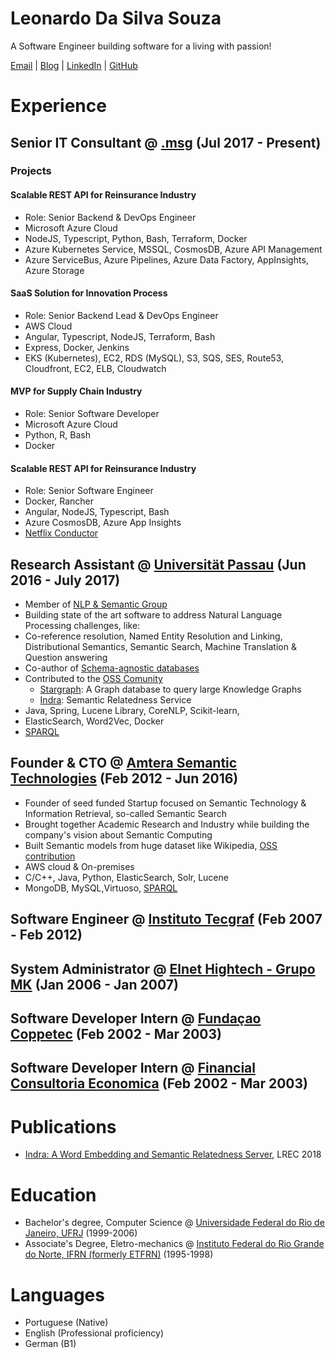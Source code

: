 # Leonardo Da Silva Souza

A Software Engineer building software for a living with passion!

[Email](mailto:lsouza@amterano.net) | [Blog](https://amterano.net) | [LinkedIn](https://linkedin.com/in/leonardossz) | [GitHub](https://github.com/leonardossz)

# Experience

## Senior IT Consultant @ [.msg](https://msg.group) (Jul 2017 - Present)

### Projects

#### Scalable REST API for Reinsurance Industry

+ Role: Senior Backend & DevOps Engineer 
+ Microsoft Azure Cloud
+ NodeJS, Typescript, Python, Bash, Terraform, Docker
+ Azure Kubernetes Service, MSSQL, CosmosDB, Azure API Management
+ Azure ServiceBus, Azure Pipelines, Azure Data Factory, AppInsights, Azure Storage

#### SaaS Solution for Innovation Process

+ Role: Senior Backend Lead & DevOps Engineer
+ AWS Cloud
+ Angular, Typescript, NodeJS, Terraform, Bash
+ Express, Docker, Jenkins
+ EKS (Kubernetes), EC2, RDS (MySQL), S3, SQS, SES, Route53, Cloudfront, EC2, ELB, Cloudwatch

#### MVP for Supply Chain Industry

+ Role: Senior Software Developer
+ Microsoft Azure Cloud
+ Python, R, Bash
+ Docker

#### Scalable REST API for Reinsurance Industry

+ Role: Senior Software Engineer 
+ Docker, Rancher
+ Angular, NodeJS, Typescript, Bash
+ Azure CosmosDB, Azure App Insights
+ [Netflix Conductor](https://netflix.github.io/conductor/)

## Research Assistant @ [Universität Passau](https://www.uni-passau.de/en/) (Jun 2016 - July 2017)

+ Member of [NLP & Semantic Group](http://nlp-sc.de)
+ Building state of the art software to address Natural Language Processing challenges, like:
+ Co-reference resolution, Named Entity Resolution and Linking, Distributional Semantics, Semantic Search, Machine Translation & Question answering
+ Co-author of [Schema-agnostic databases](https://en.wikipedia.org/wiki/Schema-agnostic_databases)
+ Contributed to the [OSS Comunity](https://lambda3.org)
  + [Stargraph](https://github.com/Lambda-3/Stargraph): A Graph database to query large Knowledge Graphs 
  + [Indra](http://lambda3.org/Indra/): Semantic Relatedness Service
+ Java, Spring, Lucene Library, CoreNLP, Scikit-learn, 
+ ElasticSearch, Word2Vec, Docker 
+ [SPARQL](https://en.wikipedia.org/wiki/SPARQL)

## Founder & CTO @ [Amtera Semantic Technologies](https://www.crunchbase.com/organization/amtera-semantic-technologies) (Feb 2012 - Jun 2016)

+ Founder of seed funded Startup focused on Semantic Technology & Information Retrieval, so-called Semantic Search
+ Brought together Academic Research and Industry while building the company's vision about Semantic Computing
+ Built Semantic models from huge dataset like Wikipedia, [OSS contribution](https://github.com/attardi/wikiextractor)
+ AWS cloud & On-premises
+ C/C++, Java, Python, ElasticSearch, Solr, Lucene
+ MongoDB, MySQL,Virtuoso, [SPARQL](https://en.wikipedia.org/wiki/SPARQL)

## Software Engineer @ [Instituto Tecgraf](https://www.tecgraf.puc-rio.br/) (Feb 2007 - Feb 2012)
## System Administrator @ [Elnet Hightech - Grupo MK]() (Jan 2006 - Jan 2007)
## Software Developer Intern @ [Fundaçao Coppetec](http://www.coppetec.coppe.ufrj.br) (Feb 2002 - Mar 2003)
## Software Developer Intern @ [Financial Consultoria Economica](http://www.fce.com.br/) (Feb 2002 - Mar 2003)

# Publications

+ [Indra: A Word Embedding and Semantic Relatedness Server](https://www.aclweb.org/anthology/L18-1211.pdf), LREC 2018

# Education

+ Bachelor's degree, Computer Science @ [Universidade Federal do Rio de Janeiro, UFRJ](https://ufrj.br/) (1999-2006)
+ Associate's Degree, Eletro-mechanics @ [Instituto Federal do Rio Grande do Norte, IFRN (formerly ETFRN)](https://portal.ifrn.edu.br/) (1995-1998)

# Languages

+ Portuguese (Native)
+ English (Professional proficiency)
+ German (B1)
